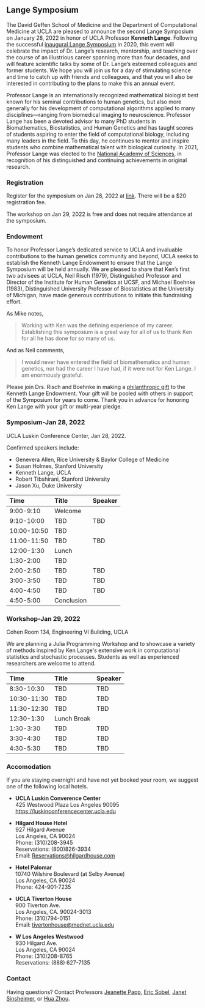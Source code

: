 ## Lange Symposium

The David Geffen School of Medicine and the Department of Computational Medicine at UCLA are pleased to announce the second Lange Symposium on January 28, 2022 in honor of UCLA Professor **Kenneth Lange**. Following the successful [inaugural Lange Symposium](https://langesymposium.github.io/2020/) in 2020, this event will celebrate the impact of Dr. Lange’s research, mentorship, and teaching over the course of an illustrious career spanning more than four decades, and will feature scientific talks by some of Dr. Lange’s esteemed colleagues and former students. We hope you will join us for a day of stimulating science and time to catch up with friends and colleagues, and that you will also be interested in contributing to the plans to make this an annual event.

Professor Lange is an internationally recognized mathematical biologist best known for his seminal contributions to human genetics, but also more generally for his development of computational algorithms applied to many disciplines—ranging from biomedical imaging to neuroscience. Professor Lange has been a devoted advisor to many PhD students in Biomathematics, Biostatistics, and Human Genetics and has taught scores of students aspiring to enter the field of computational biology, including many leaders in the field. To this day, he continues to mentor and inspire students who combine mathematical talent with biological curiosity. In 2021, Professor Lange was elected to the [National Academy of Sciences](https://newsroom.ucla.edu/releases/professor-in-the-medical-school-elected-to-the-national-academy-of-sciences?utm_source=Weekly+Highlights+-+IP+Warming+Email+8+-+COPY&utm_medium=email&utm_campaign=&utm_term=https%3a%2f%2fnewsroom.ucla.edu%2freleases%2fprofessor-in-the-medical-school-elected-to-the-national-academy-of-sciences), in recognition of his distinguished and continuing achievements in original research. 

### Registration

Register for the symposium on Jan 28, 2022 at [link](???). There will be a $20 registration fee. 

The workshop on Jan 29, 2022 is free and does not require attendance at the symposium.

### Endowment

To honor Professor Lange’s dedicated service to UCLA and invaluable contributions to the human genetics community and beyond, UCLA seeks to establish the Kenneth Lange Endowment to ensure that the Lange Symposium will be held annually. We are pleased to share that Ken’s first two advisees at UCLA, Neil Risch (1979), Distinguished Professor and Director of the Institute for Human Genetics at UCSF, and Michael Boehnke (1983), Distinguished University Professor of Biostatistics at the University of Michigan, have made generous contributions to initiate this fundraising effort.   

As Mike notes,  
> Working with Ken was the defining experience of my career. Establishing this symposium is a great way for all of us to thank Ken for all he has done for so many of us.   

And as Neil comments,  
> I would never have entered the field of biomathematics and human genetics, nor had the career I have had, if it were not for Ken Lange. I am enormously grateful.  

Please join Drs. Risch and Boehnke in making a [philanthropic gift](https://giving.ucla.edu/Campaign/Donate.aspx?SiteNum=3167&fund=64621O&code=M-19409) to the Kenneth Lange Endowment. Your gift will be pooled with others in support of the Symposium for years to come. Thank you in advance for honoring Ken Lange with your gift or multi-year pledge.

### Symposium-Jan 28, 2022 

UCLA Luskin Conference Center, Jan 28, 2022.

Confirmed speakers include:  
- Genevera Allen, Rice University & Baylor College of Medicine  
- Susan Holmes, Stanford University  
- Kenneth Lange, UCLA  
- Robert Tibshirani, Stanford University  
- Jason Xu, Duke University  

| Time | Title | Speaker |  
|:-----------|:------------|:------------|  
| 9:00-9:10 | Welcome | |  
| 9:10-10:00 | TBD | TBD |  
| 10:00-10:50 | TBD |  
| 11:00-11:50 | TBD | TBD |  
| 12:00-1:30 | Lunch | |  
| 1:30-2:00 | TBD |  |  
| 2:00-2:50 | TBD | TBD |   
| 3:00-3:50 | TBD | TBD |  
| 4:00-4:50 | TBD | TBD |   
| 4:50-5:00 | Conclusion | |  

### Workshop-Jan 29, 2022

Cohen Room 134, Engineering VI Building, UCLA

We are planning a Julia Programming Workshop and to showcase a variety of methods inspired by Ken Lange's extensive work in computational statistics and stochastic processes. Students as well as experienced researchers are welcome to attend.

| Time | Title | Speaker |  
|:-----------|:------------|:------------|  
| 8:30-10:30 | TBD | TBD |  
| 10:30-11:30 | TBD | TBD |  
| 11:30-12:30 | TBD | TBD |  
| 12:30-1:30 | Lunch Break | |  
| 1:30-3:30 | TBD | TBD |  
| 3:30-4:30 | TBD | TBD |  
| 4:30-5:30 | TBD | TBD |  

### Accomodation

If you are staying overnight and have not yet booked your room, we suggest one of the following local hotels.

- **UCLA Luskin Converence Center**  
425 Westwood Plaza
Los Angeles 90095  
<https://luskinconferencecenter.ucla.edu>  

- **Hilgard House Hotel**  
927 Hilgard Avenue  
Los Angeles, CA 90024  
Phone: (310)208-3945  
Reservations: (800)826-3934  
Email: Reservations@hilgardhouse.com  

- **Hotel Palomar**  
10740 Wilshire Boulevard (at Selby Avenue)  
Los Angeles, CA 90024  
Phone: 424-901-7235  

- **UCLA Tiverton House**  
900 Tiverton Ave.  
Los Angeles, CA. 90024-3013  
Phone: (310)794-0151  
Email: tivertonhouse@mednet.ucla.edu  

- **W Los Angeles Westwood**   
930 Hilgard Ave.  
Los Angeles, CA 90024  
Phone: (310)208-8765  
Reservations: (888) 627-7135

### Contact

Having questions? Contact Professors [Jeanette Papp](mailto:jcpapp@ucla.edu), [Eric Sobel](mailto:esobel@ucla.edu), [Janet Sinsheimer](mailto:jsinshei@ucla.edu), or [Hua Zhou](mailto:huazhou@ucla.edu).  
